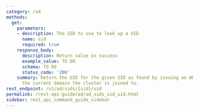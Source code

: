 ```yaml
---
category: /ad
methods:
  get:
    parameters:
    - description: The SID to use to look up a UID
      name: sid
      required: true
    response_body:
      description: Return value on success
      example_value: TO DO
      schema: TO DO
      status_code: '200'
    summary: Return the UID for the given SID as found by issuing an AD query against
      the current domain the cluster is joined to.
rest_endpoint: /v1/ad/sids/{sid}/uid
permalink: /rest-api-guide/ad/ad_sids_sid_uid.html
sidebar: rest_api_command_guide_sidebar
---
```


